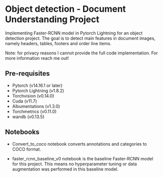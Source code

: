 # Object detection - Document Understanding Project
Implementing Faster-RCNN model in Pytorch Lightning for an object detection project. The goal is to detect main features in document images, namely headers, tables, footers and order line items. 

Note: for privacy reasons I cannot provide the full code implementation. For more information reach me out!

## ****Pre-requisites****

- Pytorch (v14.16.1 or later)
- Pytorch Lightning (v1.8.2)
- Torchvision (v0.14.0)
- Cuda (v11.7)
- Albumentations (v1.3.0)
- Torchmetrics (v0.11.0)
- wandb (v0.13.5)

## Notebooks

- Convert_to_coco notebook converts annotations and categories to COCO format. 

- faster_rcnn_baseline_v0 notebook is the baseline Faster-RCNN model for this project. This means no hyperparameter tuning or data augmentation was performed in this baseline model. 
